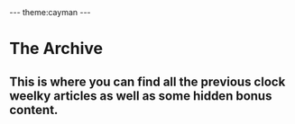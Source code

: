 <html>
---
theme:cayman
---

<h1> The Archive </h1>
<h2> This is where you can find all the previous clock weelky articles as well as some hidden bonus content. </h2>
</htm>
